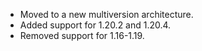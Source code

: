 - Moved to a new multiversion architecture.
- Added support for 1.20.2 and 1.20.4.
- Removed support for 1.16-1.19.